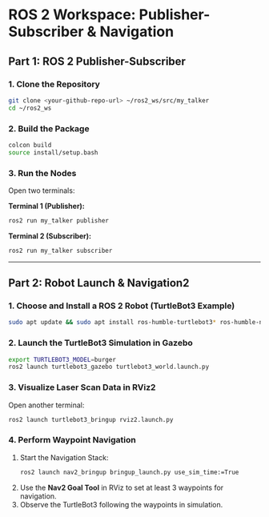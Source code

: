 # ROS 2 Workspace: Publisher-Subscriber & Navigation

## Part 1: ROS 2 Publisher-Subscriber

### 1. Clone the Repository
```bash
git clone <your-github-repo-url> ~/ros2_ws/src/my_talker
cd ~/ros2_ws
```

### 2. Build the Package
```bash
colcon build
source install/setup.bash
```

### 3. Run the Nodes
Open two terminals:

**Terminal 1 (Publisher):**
```bash
ros2 run my_talker publisher
```

**Terminal 2 (Subscriber):**
```bash
ros2 run my_talker subscriber
```

---

## Part 2: Robot Launch & Navigation2

### 1. Choose and Install a ROS 2 Robot (TurtleBot3 Example)
```bash
sudo apt update && sudo apt install ros-humble-turtlebot3* ros-humble-navigation2 ros-humble-nav2-bringup
```

### 2. Launch the TurtleBot3 Simulation in Gazebo
```bash
export TURTLEBOT3_MODEL=burger
ros2 launch turtlebot3_gazebo turtlebot3_world.launch.py
```

### 3. Visualize Laser Scan Data in RViz2
Open another terminal:
```bash
ros2 launch turtlebot3_bringup rviz2.launch.py
```

### 4. Perform Waypoint Navigation
1. Start the Navigation Stack:
    ```bash
    ros2 launch nav2_bringup bringup_launch.py use_sim_time:=True
    ```
2. Use the **Nav2 Goal Tool** in RViz to set at least 3 waypoints for navigation.
3. Observe the TurtleBot3 following the waypoints in simulation.


